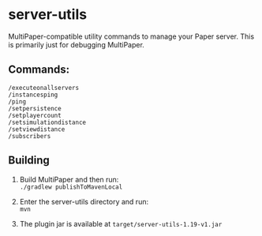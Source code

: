 # server-utils
MultiPaper-compatible utility commands to manage your Paper server.
This is primarily just for debugging MultiPaper.

## Commands:

```
/executeonallservers
/instancesping
/ping
/setpersistence
/setplayercount
/setsimulationdistance
/setviewdistance
/subscribers
```

## Building

1. Build MultiPaper and then run:  
`./gradlew publishToMavenLocal`

2. Enter the server-utils directory and run:  
`mvn`

3. The plugin jar is available at `target/server-utils-1.19-v1.jar`